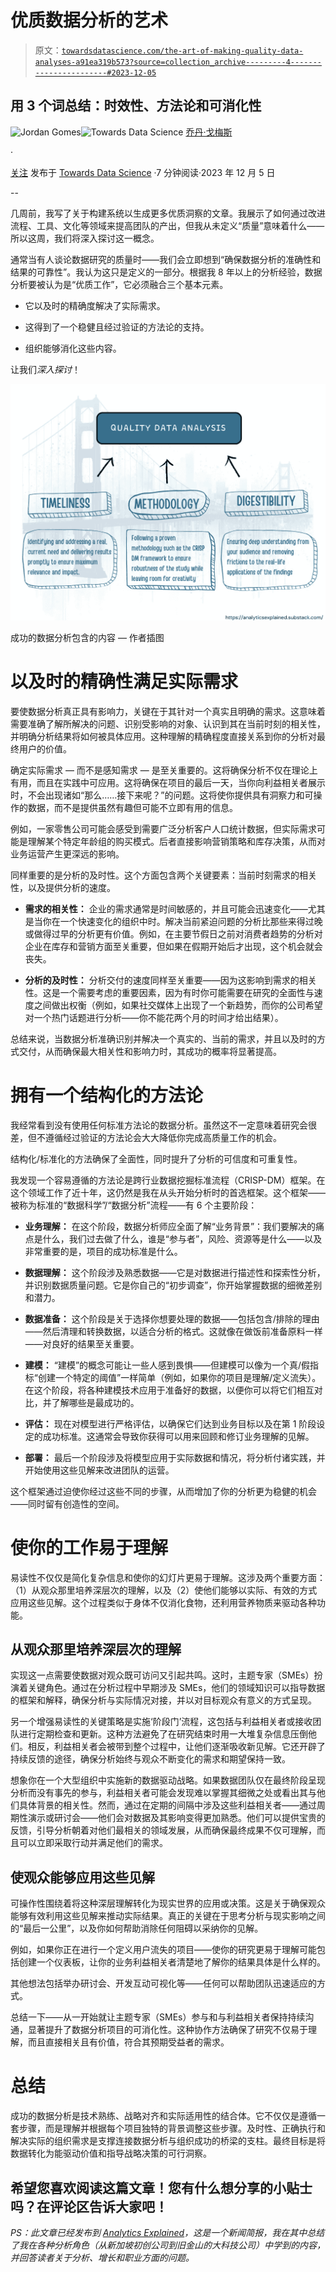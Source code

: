 # 优质数据分析的艺术

> 原文：[`towardsdatascience.com/the-art-of-making-quality-data-analyses-a91ea319b573?source=collection_archive---------4-----------------------#2023-12-05`](https://towardsdatascience.com/the-art-of-making-quality-data-analyses-a91ea319b573?source=collection_archive---------4-----------------------#2023-12-05)

## 用 3 个词总结：时效性、方法论和可消化性

[](https://medium.com/@jordangom?source=post_page-----a91ea319b573--------------------------------)![Jordan Gomes](https://medium.com/@jordangom?source=post_page-----a91ea319b573--------------------------------)[](https://towardsdatascience.com/?source=post_page-----a91ea319b573--------------------------------)![Towards Data Science](https://towardsdatascience.com/?source=post_page-----a91ea319b573--------------------------------) [乔丹·戈梅斯](https://medium.com/@jordangom?source=post_page-----a91ea319b573--------------------------------)

·

[关注](https://medium.com/m/signin?actionUrl=https%3A%2F%2Fmedium.com%2F_%2Fsubscribe%2Fuser%2Fbd72dcfe2a5a&operation=register&redirect=https%3A%2F%2Ftowardsdatascience.com%2Fthe-art-of-making-quality-data-analyses-a91ea319b573&user=Jordan+Gomes&userId=bd72dcfe2a5a&source=post_page-bd72dcfe2a5a----a91ea319b573---------------------post_header-----------) 发布于 [Towards Data Science](https://towardsdatascience.com/?source=post_page-----a91ea319b573--------------------------------) ·7 分钟阅读·2023 年 12 月 5 日[](https://medium.com/m/signin?actionUrl=https%3A%2F%2Fmedium.com%2F_%2Fvote%2Ftowards-data-science%2Fa91ea319b573&operation=register&redirect=https%3A%2F%2Ftowardsdatascience.com%2Fthe-art-of-making-quality-data-analyses-a91ea319b573&user=Jordan+Gomes&userId=bd72dcfe2a5a&source=-----a91ea319b573---------------------clap_footer-----------)

--

[](https://medium.com/m/signin?actionUrl=https%3A%2F%2Fmedium.com%2F_%2Fbookmark%2Fp%2Fa91ea319b573&operation=register&redirect=https%3A%2F%2Ftowardsdatascience.com%2Fthe-art-of-making-quality-data-analyses-a91ea319b573&source=-----a91ea319b573---------------------bookmark_footer-----------)

几周前，我写了关于构建系统以生成更多优质洞察的文章。我展示了如何通过改进流程、工具、文化等领域来提高团队的产出，但我从未定义“质量”意味着什么——所以这周，我们将深入探讨这一概念。

通常当有人谈论数据研究的质量时——我们会立即想到“确保数据分析的准确性和结果的可靠性”。我认为这只是定义的一部分。根据我 8 年以上的分析经验，数据分析要被认为是“优质工作”，它必须融合三个基本元素。

+   它以及时的精确度解决了实际需求。

+   这得到了一个稳健且经过验证的方法论的支持。

+   组织能够消化这些内容。

让我们*深入探讨*！

![](img/fcb80675d8f7bc85fdec454bf7951bf1.png)

成功的数据分析包含的内容 — 作者插图

# 以及时的精确性满足实际需求

要使数据分析真正具有影响力，关键在于其针对一个真实且明确的需求。这意味着需要准确了解所解决的问题、识别受影响的对象、认识到其在当前时刻的相关性，并明确分析结果将如何被具体应用。这种理解的精确程度直接关系到你的分析对最终用户的价值。

确定实际需求 — 而不是感知需求 — 是至关重要的。这将确保分析不仅在理论上有用，而且在实践中可应用。这将确保在项目的最后一天，当你向利益相关者展示时，不会出现诸如“那么……接下来呢？”的问题。这将使你提供具有洞察力和可操作的数据，而不是提供虽然有趣但可能不立即有用的信息。

例如，一家零售公司可能会感受到需要广泛分析客户人口统计数据，但实际需求可能是理解某个特定年龄组的购买模式。后者直接影响营销策略和库存决策，从而对业务运营产生更深远的影响。

同样重要的是分析的及时性。这个方面包含两个关键要素：当前时刻需求的相关性，以及提供分析的速度。

+   **需求的相关性：** 企业的需求通常是时间敏感的，并且可能会迅速变化——尤其是当你在一个快速变化的组织中时。解决当前紧迫问题的分析比那些来得过晚或做得过早的分析更有价值。例如，在主要节假日之前对消费者趋势的分析对企业在库存和营销方面至关重要，但如果在假期开始后才出现，这个机会就会丧失。

+   **分析的及时性：** 分析交付的速度同样至关重要——因为这影响到需求的相关性。这是一个需要考虑的重要因素，因为有时你可能需要在研究的全面性与速度之间做出权衡（例如，如果社交媒体上出现了一个新趋势，而你的公司希望对一个热门话题进行分析——你不能花两个月的时间才给出结果）。

总结来说，当数据分析准确识别并解决一个真实的、当前的需求，并且以及时的方式交付，从而确保最大相关性和影响力时，其成功的概率将显著提高。

# 拥有一个结构化的方法论

我经常看到没有使用任何标准方法论的数据分析。虽然这不一定意味着研究会很差，但不遵循经过验证的方法论会大大降低你完成高质量工作的机会。

结构化/标准化的方法确保了全面性，同时提升了分析的可信度和可重复性。

我发现一个容易遵循的方法论是跨行业数据挖掘标准流程（CRISP-DM）框架。在这个领域工作了近十年，这仍然是我在从头开始分析时的首选框架。这个框架——被称为标准的“数据科学”/“数据分析”流程——有 6 个主要阶段：

+   **业务理解：** 在这个阶段，数据分析师应全面了解“业务背景”：我们要解决的痛点是什么，我们过去做了什么，谁是“参与者”，风险、资源等是什么——以及非常重要的是，项目的成功标准是什么。

+   **数据理解：** 这个阶段涉及熟悉数据——它是对数据进行描述性和探索性分析，并识别数据质量问题。它是你自己的“初步调查”，你开始掌握数据的细微差别和潜力。

+   **数据准备：** 这个阶段是关于选择你想要处理的数据——包括包含/排除的理由——然后清理和转换数据，以适合分析的格式。这就像在做饭前准备原料一样——对良好的结果至关重要。

+   **建模：** “建模”的概念可能让一些人感到畏惧——但建模可以像为一个真/假指标“创建一个特定的阈值”一样简单（例如，如果你的项目是理解/定义流失）。在这个阶段，将各种建模技术应用于准备好的数据，以便你可以将它们相互对比，并了解哪些是最成功的。

+   **评估：** 现在对模型进行严格评估，以确保它们达到业务目标以及在第 1 阶段设定的成功标准。这通常会导致你获得可以用来回顾和修订业务理解的见解。

+   **部署：** 最后一个阶段涉及将模型应用于实际数据和情况，将分析付诸实践，并开始使用这些见解来改进团队的运营。

这个框架通过迫使你经过这些不同的步骤，从而增加了你的分析更为稳健的机会——同时留有创造性的空间。

# 使你的工作易于理解

易读性不仅仅是简化复杂信息和使你的幻灯片更易于理解。这涉及两个重要方面：（1）从观众那里培养深层次的理解，以及（2）使他们能够以实际、有效的方式应用这些见解。这个过程类似于身体不仅消化食物，还利用营养物质来驱动各种功能。

## 从观众那里培养深层次的理解

实现这一点需要使数据对观众既可访问又引起共鸣。这时，主题专家（SMEs）扮演着关键角色。通过在分析过程中早期涉及 SMEs，他们的领域知识可以指导数据的框架和解释，确保分析与实际情况对接，并以对目标观众有意义的方式呈现。

另一个增强易读性的关键策略是实施‘阶段门’流程，这包括与利益相关者或接收团队进行定期检查和更新。这种方法避免了在研究结束时用一大堆复杂信息压倒他们。相反，利益相关者会被带到整个过程中，让他们逐渐吸收新见解。它还开辟了持续反馈的途径，确保分析始终与观众不断变化的需求和期望保持一致。

想象你在一个大型组织中实施新的数据驱动战略。如果数据团队仅在最终阶段呈现分析而没有事先的参与，利益相关者可能会发现难以掌握其细微之处或看出其与他们具体背景的相关性。然而，通过在定期的间隔中涉及这些利益相关者——通过周期性演示或研讨会——他们会对数据及其影响变得更加熟悉。他们可以提供宝贵的反馈，引导分析朝着对他们最相关的领域发展，从而确保最终成果不仅可理解，而且可以立即采取行动并满足他们的需求。

## 使观众能够应用这些见解

可操作性围绕着将这种深层理解转化为现实世界的应用或决策。这是关于确保观众能够有效利用这些见解来推动实际结果。真正的关键在于思考分析与现实影响之间的“最后一公里”，以及你如何帮助消除任何阻碍以采纳你的见解。

例如，如果你正在进行一个定义用户流失的项目——使你的研究更易于理解可能包括创建一个仪表板，让你的业务利益相关者清楚地了解你的结果具体是什么样的。

其他想法包括举办研讨会、开发互动可视化等——任何可以帮助团队迅速适应的方式。

总结一下——从一开始就让主题专家（SMEs）参与和与利益相关者保持持续沟通，显著提升了数据分析项目的可消化性。这种协作方法确保了研究不仅易于理解，而且直接相关且有价值，符合其预期受益者的需求。

# 总结

成功的数据分析是技术熟练、战略对齐和实际适用性的结合体。它不仅仅是遵循一套步骤，而是理解并根据每个项目独特的背景调整这些步骤。及时性、正确执行和解决实际的组织需求是支撑连接数据分析与组织成功的桥梁的支柱。最终目标是将数据转化为能驱动价值和指导战略决策的可行洞察。

## 希望您喜欢阅读这篇文章！您有什么想分享的小贴士吗？在评论区告诉大家吧！

*PS：此文章已经发布到* [*Analytics Explained*](http://redirect.medium.systems/r-bfO35-6vq0)*，这是一个新闻简报，我在其中总结了我在各种分析角色（从新加坡初创公司到旧金山的大科技公司）中学到的内容，并回答读者关于分析、增长和职业方面的问题。*
